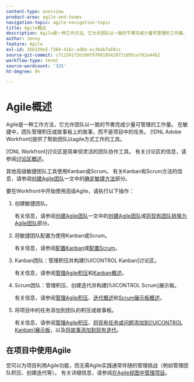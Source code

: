 ```yaml
---
content-type: overview
product-area: agile-and-teams
navigation-topic: agile-navigation-topic
title: Agile概述
description: Agile是一种工作方法，它允许团队以一致的节奏完成少量可管理的工作量。 在敏捷中，团队管理积压或故事板上的故事，而不是项目中的任务。 [!DNL Adobe Workfront] 提供了一些工具，可帮助团队以敏捷方式工作。
author: Jenny
feature: Agile
exl-id: 35b329e5-f360-416c-adbb-ec39ab7a50cc
source-git-commit: c711541f3e166f9700195420711d95ce782a44b2
workflow-type: tm+mt
source-wordcount: '325'
ht-degree: 0%

---
```


# Agile概述

Agile是一种工作方法，它允许团队以一致的节奏完成少量可管理的工作量。 在敏捷中，团队管理积压或故事板上的故事，而不是项目中的任务。 [!DNL Adobe Workfront]提供了帮助团队以agile方式工作的工具。

[!DNL Workfront]讨论区是简单但灵活的团队协作工具。 有关讨论区的信息，请参阅[讨论区概述](../agile/boards-overview.md)。

其他高级敏捷团队工具使用Kanban或Scrum。 有关Kanban和Scrum方法的信息，请参阅[创建Agile团队](../agile/get-started-with-agile-in-workfront/create-an-agile-team.md#deciding)一文中的[确定敏捷方法](../agile/get-started-with-agile-in-workfront/create-an-agile-team.md)部分。

要在Workfront中开始使用高级Agile，请执行以下操作：

1. 创建敏捷团队。

   有关信息，请参阅[创建Agile团队](../agile/get-started-with-agile-in-workfront/create-an-agile-team.md/#create-an-agile-team-1)一文中的[创建Agile团队](../agile/get-started-with-agile-in-workfront/create-an-agile-team.md#converting-an-existing-team-into-an-agaile-team)或[将现有团队转换为Agile团队](../agile/get-started-with-agile-in-workfront/create-an-agile-team.md)部分。

1. 将敏捷团队配置为使用Kanban或Scrum。

   有关信息，请参阅[配置Kanban](../agile/get-started-with-agile-in-workfront/configure-kanban.md)或[配置Scrum](../agile/get-started-with-agile-in-workfront/configure-scrum.md)。

1. Kanban团队：管理积压并构建[!UICONTROL Kanban]讨论区。

   有关信息，请参阅[管理Agile积压](../agile/work-in-an-agile-environment/manage-the-agile-backlog.md)和[Kanban概述](../agile/use-kanban-in-an-agile-team/kanban-overview.md)。

1. Scrum团队：管理积压、创建迭代并构建[!UICONTROL Scrum]展示板。

   有关信息，请参阅[管理Agile积压](../agile/work-in-an-agile-environment/manage-the-agile-backlog.md)、[迭代概述](../agile/use-scrum-in-an-agile-team/iterations/iterations-overview.md)和[Scrum展示板概述](../agile/use-scrum-in-an-agile-team/scrum-board/scrum-board-overview.md)。

1. 将项目中的任务添加到团队的积压或故事板。

   有关信息，请参阅[管理Agile积压](../agile/work-in-an-agile-environment/manage-the-agile-backlog.md)、[将现有任务或问题添加到[!UICONTROL Kanban]展示板](../agile/use-kanban-in-an-agile-team/add-existing-tasks-or-issues-to-the-kanban-board.md)，以及[将故事添加到现有迭代](../agile/use-scrum-in-an-agile-team/iterations/add-stories-to-existing-iteration.md)。

## 在项目中使用Agile

您可以为项目利用Agile功能，而无需Agile实践通常伴随的管理挑战（例如管理团队积压、创建迭代等）。 有关详细信息，请参阅[在Agile视图中管理项目](/help/quicksilver/manage-work/projects/manage-projects/manage-projects-in-agile-view.md)。
